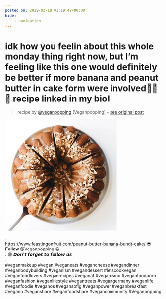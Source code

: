 ```yaml
---
posted on: 2019-03-18 01:19:42+00:00
hide:
    - navigation
---
```


# idk how you feelin about this whole monday thing right now, but I’m feeling like this one would definitely be better if more banana and peanut butter in cake form were involved🍌🥜🍰 recipe linked in my bio! 

> recipe by [@veganpopping](https://www.instagram.com/veganpopping/) 
(Veganpopping) - [see original post](https://instagram.com/p/BvIYdiRBW0l)

![](../img/veganpopping_18-03-2019_0103.png)

.\
https://www.feastingonfruit.com/peanut-butter-banana-bundt-cake/ 😎𝐅𝐨𝐥𝐥𝐨𝐰 @Veganpopping 😀\
. 😅  𝘿𝙤𝙣'𝙩 𝙛𝙤𝙧𝙜𝙚𝙩 𝙩𝙤 𝙛𝙤𝙡𝙡𝙤𝙬 𝙪𝙨\
.\
\#veganmakeup \#vegan \#veganeats \#vegancheese \#vegandinner \#veganbodybuilding \#veganism \#vegandessert \#letscookvegan \#veganfoodlovers \#veganrecipes \#veganaf \#veganismo \#veganfoodporn \#veganfashion \#veganlifestyle \#vegantreats \#vegangermany \#veganlife \#veganfoodie \#veganos \#vegansofig \#veganpower \#veganbreakfast \#vegano \#veganshare \#veganfoodshare \#vegancommunity \#Veganpopping 